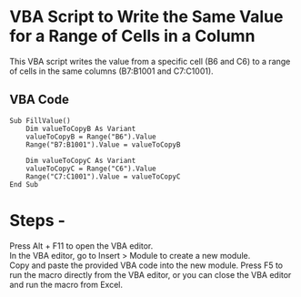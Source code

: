 # VBA Script to Write the Same Value for a Range of Cells in a Column

This VBA script writes the value from a specific cell (B6 and C6) to a range of cells in the same columns (B7:B1001 and C7:C1001).

## VBA Code

```vba
Sub FillValue()
    Dim valueToCopyB As Variant
    valueToCopyB = Range("B6").Value
    Range("B7:B1001").Value = valueToCopyB
    
    Dim valueToCopyC As Variant
    valueToCopyC = Range("C6").Value
    Range("C7:C1001").Value = valueToCopyC
End Sub
```

# Steps - 
Press Alt + F11 to open the VBA editor.  
In the VBA editor, go to Insert > Module to create a new module.  
Copy and paste the provided VBA code into the new module. 
Press F5 to run the macro directly from the VBA editor, or you can close the VBA editor and run the macro from Excel.  
